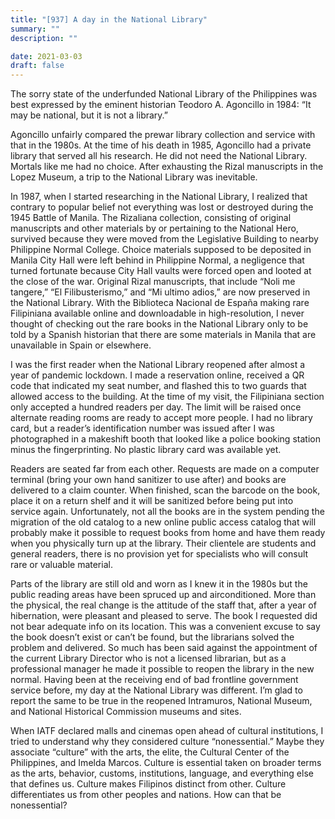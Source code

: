 ```yaml
---
title: "[937] A day in the National Library"
summary: ""
description: ""

date: 2021-03-03
draft: false
---
```



The sorry state of the underfunded National Library of the Philippines was best expressed by the eminent historian Teodoro A. Agoncillo in 1984: “It may be national, but it is not a library.”

Agoncillo unfairly compared the prewar library collection and service with that in the 1980s. At the time of his death in 1985, Agoncillo had a private library that served all his research. He did not need the National Library. Mortals like me had no choice. After exhausting the Rizal manuscripts in the Lopez Museum, a trip to the National Library was inevitable.

In 1987, when I started researching in the National Library, I realized that contrary to popular belief not everything was lost or destroyed during the 1945 Battle of Manila. The Rizaliana collection, consisting of original manuscripts and other materials by or pertaining to the National Hero, survived because they were moved from the Legislative Building to nearby Philippine Normal College. Choice materials supposed to be deposited in Manila City Hall were left behind in Philippine Normal, a negligence that turned fortunate because City Hall vaults were forced open and looted at the close of the war. Original Rizal manuscripts, that include “Noli me tangere,” “El Filibusterismo,” and “Mi ultimo adios,” are now preserved in the National Library. With the Biblioteca Nacional de España making rare Filipiniana available online and downloadable in high-resolution, I never thought of checking out the rare books in the National Library only to be told by a Spanish historian that there are some materials in Manila that are unavailable in Spain or elsewhere.

I was the first reader when the National Library reopened after almost a year of pandemic lockdown. I made a reservation online, received a QR code that indicated my seat number, and flashed this to two guards that allowed access to the building. At the time of my visit, the Filipiniana section only accepted a hundred readers per day. The limit will be raised once alternate reading rooms are ready to accept more people. I had no library card, but a reader’s identification number was issued after I was photographed in a makeshift booth that looked like a police booking station minus the fingerprinting. No plastic library card was available yet.

Readers are seated far from each other. Requests are made on a computer terminal (bring your own hand sanitizer to use after) and books are delivered to a claim counter. When finished, scan the barcode on the book, place it on a return shelf and it will be sanitized before being put into service again. Unfortunately, not all the books are in the system pending the migration of the old catalog to a new online public access catalog that will probably make it possible to request books from home and have them ready when you physically turn up at the library. Their clientele are students and general readers, there is no provision yet for specialists who will consult rare or valuable material.

Parts of the library are still old and worn as I knew it in the 1980s but the public reading areas have been spruced up and airconditioned. More than the physical, the real change is the attitude of the staff that, after a year of hibernation, were pleasant and pleased to serve. The book I requested did not bear adequate info on its location. This was a convenient excuse to say the book doesn’t exist or can’t be found, but the librarians solved the problem and delivered. So much has been said against the appointment of the current Library Director who is not a licensed librarian, but as a professional manager he made it possible to reopen the library in the new normal. Having been at the receiving end of bad frontline government service before, my day at the National Library was different. I’m glad to report the same to be true in the reopened Intramuros, National Museum, and National Historical Commission museums and sites.

When IATF declared malls and cinemas open ahead of cultural institutions, I tried to understand why they considered culture “nonessential.” Maybe they associate “culture” with the arts, the elite, the Cultural Center of the Philippines, and Imelda Marcos. Culture is essential taken on broader terms as the arts, behavior, customs, institutions, language, and everything else that defines us. Culture makes Filipinos distinct from other. Culture differentiates us from other peoples and nations. How can that be nonessential?
